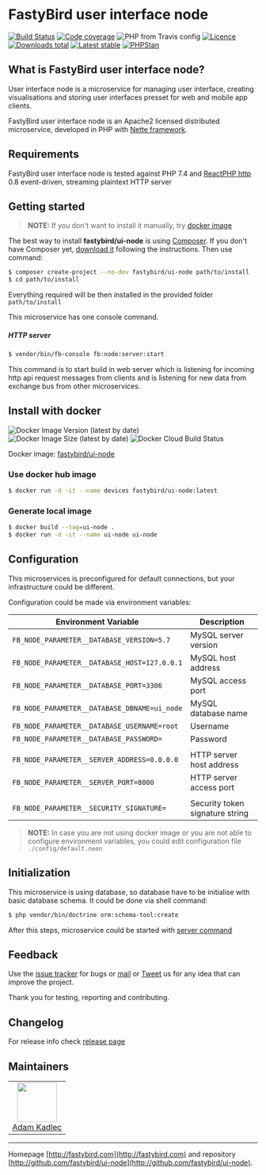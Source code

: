 # FastyBird user interface node

[![Build Status](https://img.shields.io/travis/FastyBird/ui-node.svg?style=flat-square)](https://travis-ci.org/FastyBird/ui-node)
[![Code coverage](https://img.shields.io/coveralls/FastyBird/ui-node.svg?style=flat-square)](https://coveralls.io/r/FastyBird/ui-node)
![PHP from Travis config](https://img.shields.io/travis/php-v/fastybird/ui-node?style=flat-square)
[![Licence](https://img.shields.io/packagist/l/FastyBird/ui-node.svg?style=flat-square)](https://packagist.org/packages/FastyBird/ui-node)
[![Downloads total](https://img.shields.io/packagist/dt/FastyBird/ui-node.svg?style=flat-square)](https://packagist.org/packages/FastyBird/ui-node)
[![Latest stable](https://img.shields.io/packagist/v/FastyBird/ui-node.svg?style=flat-square)](https://packagist.org/packages/FastyBird/ui-node)
[![PHPStan](https://img.shields.io/badge/PHPStan-enabled-brightgreen.svg?style=flat-square)](https://github.com/phpstan/phpstan)

## What is FastyBird user interface node?

User interface node is a microservice for managing user interface, creating visualisations and storing user interfaces presset for web and mobile app clients.

FastyBird user interface node is an Apache2 licensed distributed microservice, developed in PHP with [Nette framework](https://nette.org).

## Requirements

FastyBird user interface node is tested against PHP 7.4 and [ReactPHP http](https://github.com/reactphp/http) 0.8 event-driven, streaming plaintext HTTP server

## Getting started

> **NOTE:** If you don't want to install it manually, try [docker image](#install-with-docker)

The best way to install **fastybird/ui-node** is using [Composer](http://getcomposer.org/). If you don't have Composer yet, [download it](https://getcomposer.org/download/) following the instructions.
Then use command:

```sh
$ composer create-project --no-dev fastybird/ui-node path/to/install
$ cd path/to/install
```

Everything required will be then installed in the provided folder `path/to/install`

This microservice has one console command.

##### HTTP server

```sh
$ vendor/bin/fb-console fb:node:server:start
```

This command is to start build in web server which is listening for incoming http api request messages from clients and is listening for new data from exchange bus from other microservices. 

## Install with docker

![Docker Image Version (latest by date)](https://img.shields.io/docker/v/fastybird/ui-node?style=flat-square)
![Docker Image Size (latest by date)](https://img.shields.io/docker/image-size/fastybird/ui-node?style=flat-square)
![Docker Cloud Build Status](https://img.shields.io/docker/cloud/build/fastybird/ui-node?style=flat-square)

Docker image: [fastybird/ui-node](https://hub.docker.com/r/fastybird/ui-node/)

### Use docker hub image

```bash
$ docker run -d -it --name devices fastybird/ui-node:latest
```

### Generate local image

```bash
$ docker build --tag=ui-node .
$ docker run -d -it --name ui-node ui-node
```

## Configuration

This microservices is preconfigured for default connections, but your infrastructure could be different.

Configuration could be made via environment variables:

| Environment Variable | Description |
| ---------------------- | ---------------------------- |
| `FB_NODE_PARAMETER__DATABASE_VERSION=5.7` | MySQL server version |
| `FB_NODE_PARAMETER__DATABASE_HOST=127.0.0.1` | MySQL host address |
| `FB_NODE_PARAMETER__DATABASE_PORT=3306` | MySQL access port |
| `FB_NODE_PARAMETER__DATABASE_DBNAME=ui_node` | MySQL database name |
| `FB_NODE_PARAMETER__DATABASE_USERNAME=root` | Username |
| `FB_NODE_PARAMETER__DATABASE_PASSWORD=` | Password |
| | |
| `FB_NODE_PARAMETER__SERVER_ADDRESS=0.0.0.0` | HTTP server host address |
| `FB_NODE_PARAMETER__SERVER_PORT=8000` | HTTP server access port |
| | |
| `FB_NODE_PARAMETER__SECURITY_SIGNATURE=` | Security token signature string |

> **NOTE:** In case you are not using docker image or you are not able to configure environment variables, you could edit configuration file `./config/default.neon`

## Initialization

This microservice is using database, so database have to be initialise with basic database schema. It could be done via shell command:

```sh
$ php vendor/bin/doctrine orm:schema-tool:create
```

After this steps, microservice could be started with [server command](#http-server)

## Feedback

Use the [issue tracker](https://github.com/FastyBird/auth-node/issues) for bugs or [mail](mailto:code@fastybird.com) or [Tweet](https://twitter.com/fastybird) us for any idea that can improve the project.

Thank you for testing, reporting and contributing.

## Changelog

For release info check [release page](https://github.com/FastyBird/auth-node/releases)

## Maintainers

<table>
	<tbody>
		<tr>
			<td align="center">
				<a href="https://github.com/akadlec">
					<img width="80" height="80" src="https://avatars3.githubusercontent.com/u/1866672?s=460&amp;v=4">
				</a>
				<br>
				<a href="https://github.com/akadlec">Adam Kadlec</a>
			</td>
		</tr>
	</tbody>
</table>

***
Homepage [http://fastybird.com](http://fastybird.com) and repository [http://github.com/fastybird/ui-node](http://github.com/fastybird/ui-node).

